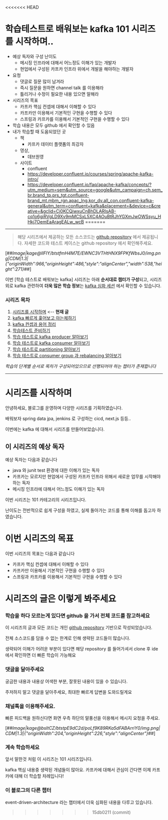 <<<<<<< HEAD
# 학습테스트로 배워보는 kafka 101 시리즈를 시작하며..

- 예상 독자와 구성 난이도
  - 메시징 인프라에 대해서 어느정도 이해가 있는 개발자
  - 현업에서 구성된 카프카 인프라 위에서 개발을 해야하는 개발자
- 요청
  - 댓글로 질문 많이 남겨라
  - 즉시 질문을 원하면 channel talk 를 이용해라
  - 틀리거나 수정이 필요한 내용 있으면 말해라
- 시리즈의 목표
  - 카프카 핵심 컨셉에 대해서 이해할 수 있다
  - 카프카만 이용해서 기본적인 구현을 수행할 수 있다
  - 스프링과 카프카를 이용해서 기본적인 구현을 수행할 수 있다
- 학습 내용은 모두 github 에서 확인할 수 있음
- 내가 학습할 때 도움되었던 곳
  - 책
    - 카프카 데이터 플랫폼의 최강자
  - 영상,
    - 데브원영
  - 사이트
    - confluent
    - https://developer.confluent.io/courses/spring/apache-kafka-intro/
    - https://developer.confluent.io/faq/apache-kafka/concepts/?utm_medium=sem&utm_source=google&utm_campaign=ch.sem_br.brand_tp.prs_tgt.confluent-brand_mt.mbm_rgn.apac_lng.kor_dv.all_con.confluent-kafka-general&utm_term=confluent+kafka&placement=&device=c&creative=&gclid=Cj0KCQjwxuCnBhDLARIsAB-cq1o6giRVgLD9Xv9mMCSxL5XC4AOuBtRJhYGXmJwOWSsyu_HHkj7OemEaAragEALw_wcB
=======
---

> 해당 시리즈에서 제공하는 모든 소스코드는 [github repository](https://github.com/my-research/kafka) 에서 제공됩니다. 자세한 코드와 테스트 케이스는 github repository 에서 확인해주세요.

[##_Image|kage@IlFlY/btstfmH4M7E/EWNC3VTHtHNX9FPKfWbsJ0/img.png|CDM|1.3|{"originWidth":966,"originHeight":486,"style":"alignCenter","width":538,"height":271}_##]

이번 [학습 테스트로 배워보는 kafka] 시리즈는 아래 **순서대로 챕터가 구성**되고, 시리즈 외로 kafka 관련하여 **더욱 많은 학습 정보**는 [kafka 심화 세션](https://wonit.tistory.com/category/%F0%9F%94%AC%EC%95%84%ED%82%A4%ED%85%8D%EC%B2%98/-%20Event-Driven-Architecture) 에서 확인할 수 있습니다.

### 시리즈 목차

1. [시리즈를 시작하며](https://wonit.tistory.com/662) <-- **현재 글**
2. [kafka 빠르게 훑어보고 아는체하기](https://wonit.tistory.com/655)
3. [kafka 컨셉과 용어 정리](https://wonit.tistory.com/656)
4. [학습테스트 준비하기](https://wonit.tistory.com/657)
5. [학습 테스트로 kafka producer 알아보기](https://wonit.tistory.com/658)
6. [학습 테스트로 kafka consumer 알아보기](https://wonit.tistory.com/659)
7. [학습 테스트로 partitioning 알아보기](https://wonit.tistory.com/660)
8. [학습 테스트로 consumer group 과 rebalancing 알아보기](https://wonit.tistory.com/661)

_학습의 단계별 순서로 목차가 구성되어있으므로 선행되어야 하는 챕터가 존재합니다_

---

# 시리즈를 시작하며

안녕하세요, 블로그를 운영하며 다양한 시리즈를 기획하였습니다.

배워보자 spring data jpa, jenkins 로 구성하는 cicd, next.js 등등..

이번에는 kafka 에 대해서 시리즈를 만들어보았습니다.

## 이 시리즈의 예상 독자

예상 독자는 다음과 같습니다

- java 와 junit test 환경에 대한 이해가 있는 독자
- 카프카는 모르지만 현업에서 구성된 카프카 인프라 위해서 새로운 업무를 시작해야하는 독자
- 메시징 인프라에 대해서 어느정도 이해가 있는 독자

이번 시리즈는 101 카테고리의 시리즈입니다.

난이도는 전반적으로 쉽게 구성을 하였고, 실제 돌아가는 코드를 통해 이해를 돕고자 하였습니다.

# 이번 시리즈의 목표

이번 시리즈의 목표는 다음과 같습니다

- 카프카 핵심 컨셉에 대해서 이해할 수 있다
- 카프카만 이용해서 기본적인 구현을 수행할 수 있다
- 스프링과 카프카를 이용해서 기본적인 구현을 수행할 수 있다

# 시리즈의 글은 이렇게 봐주세요

### 학습을 하다 모르는게 있다면 github 을 가서 전체 코드를 참고하세요

이 시리즈의 글과 모든 코드는 개인 [github repository](https://github.com/my-research/kafka) 기반으로 작성되었습니다.

전체 소스코드를 담을 수 없는 한계로 인해 생략된 코드들이 많습니다.

생략되어 이해가 어려운 부분이 있다면 해당 repository 를 들어가셔서 clone 후 ide 에서 확인하면 더 빠른 학습이 가능해요

### 댓글을 달아주세요

궁금한 내용과 내용상 어색한 부분, 잘못된 내용이 있을 수 있습니다.

주저하지 말고 댓글을 달아주세요, 최대한 빠르게 답변을 도와드릴게요

### 채널톡을 이용해주세요.

빠른 피드백을 원하신다면 화면 우측 하단의 말풍선을 이용해서 메시지 요청을 주세요.

[##_Image|kage@bsItCZ/btstpE9dC2d/poLf9K89RKa5dFABArriY0/img.png|CDM|1.3|{"originWidth":204,"originHeight":226,"style":"alignCenter"}_##]

### 계속 학습하세요

앞서 말한것 처럼 이 시리즈는 101 시리즈입니다.

kafka 핵심 내용중 생략된 개념들이 많아요. 카프카에 대해서 관심이 간다면 이제 카프카에 대해 더 학습할 차례입니다!

### 이 블로그의 다른 챕터

event-driven-architecture 라는 챕터에서 더욱 심화된 내용을 다루고 있습니다.
>>>>>>> 15db0211 (commit)

